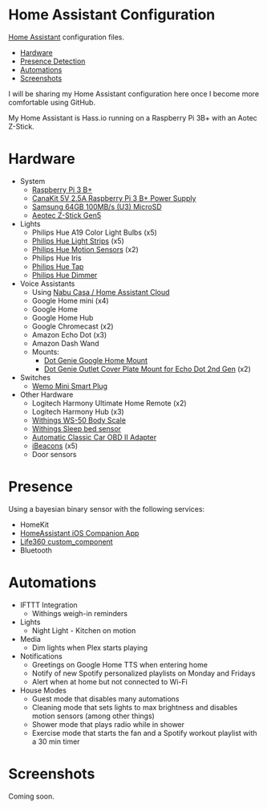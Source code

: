 # Home Assistant Configuration
[Home Assistant](http://homeassistant.io) configuration files.

* [Hardware](#hardware)
* [Presence Detection](#presence)
* [Automations](#automations)
* [Screenshots](#screenshots)

I will be sharing my Home Assistant configuration here once I become more comfortable using GitHub.

My Home Assistant is Hass.io running on a Raspberry Pi 3B+ with an Aotec Z-Stick.

# Hardware
* System
  * [Raspberry Pi 3 B+](https://www.amazon.com/dp/B07BDR5PDW/)
  * [CanaKit 5V 2.5A Raspberry Pi 3 B+ Power Supply](https://www.amazon.com/CanaKit-Raspberry-Supply-Adapter-Listed/dp/B00MARDJZ4/)
  * [Samsung 64GB 100MB/s (U3) MicroSD](https://www.amazon.com/gp/product/B06XX29S9Q/)
  * [Aeotec Z-Stick Gen5](https://www.amazon.com/Aeotec-Z-Stick-Z-Wave-create-gateway/dp/B00X0AWA6E/)
* Lights
  * Philips Hue A19 Color Light Bulbs (x5)
  * [Philips Hue Light Strips](https://www.amazon.com/gp/product/B0167H33DU/) (x5)
  * [Philips Hue Motion Sensors](https://www.amazon.com/dp/B076MGK22M/) (x2)
  * Philips Hue Iris
  * [Philips Hue Tap](https://www.amazon.com/Philips-Hue-Batteries-Installation-Free-Exclusively/dp/B079P5H2WG/)
  * [Philips Hue Dimmer](https://www.amazon.com/Philips-Dimmer-Switch-Installation-Free-Exclusively/dp/B076MGKTGS/)
* Voice Assistants
  * Using [Nabu Casa / Home Assistant Cloud](https://www.nabucasa.com/)
  * Google Home mini (x4)
  * Google Home
  * Google Home Hub
  * Google Chromecast (x2)
  * Amazon Echo Dot (x3)
  * Amazon Dash Wand
  * Mounts:
    * [Dot Genie Google Home Mount](https://www.amazon.com/gp/product/B078JNBMDG/)
    * [Dot Genie Outlet Cover Plate Mount for Echo Dot 2nd Gen](https://www.amazon.com/gp/product/B0785FY482/) (x2)
* Switches
  * [Wemo Mini Smart Plug](https://www.amazon.com/gp/product/B01NBI0A6R/)
* Other Hardware
  * Logitech Harmony Ultimate Home Remote (x2)
  * Logitech Harmony Hub (x3)
  * [Withings WS-50 Body Scale](https://www.amazon.com/gp/product/B00BKRQ4E8/)
  * [Withings Sleep bed sensor](https://www.amazon.com/Withings-Nokia-Sleep-Temperature-Compatible/dp/B078Z1B34S)
  * [Automatic Classic Car OBD II Adapter](https://www.amazon.com/Automatic-Connected-Realtime-Diagnostics-Detection/dp/B01JRBQ9PC/)
  * [iBeacons](https://www.amazon.com/gp/product/B019G0VVZC/) (x5)
  * Door sensors

# Presence
Using a bayesian binary sensor with the following services:
* HomeKit
* [HomeAssistant iOS Companion App](https://itunes.apple.com/us/app/home-assistant-companion/id1099568401)
* [Life360 custom_component](https://community.home-assistant.io/t/life360-device-tracker-platform/52406)
* Bluetooth

# Automations
* IFTTT Integration
  * Withings weigh-in reminders
* Lights
  * Night Light - Kitchen on motion
* Media
  * Dim lights when Plex starts playing
* Notifications
  * Greetings on Google Home TTS when entering home
  * Notify of new Spotify personalized playlists on Monday and Fridays
  * Alert when at home but not connected to Wi-Fi
* House Modes
  * Guest mode that disables many automations
  * Cleaning mode that sets lights to max brightness and disables motion sensors (among other things)
  * Shower mode that plays radio while in shower
  * Exercise mode that starts the fan and a Spotify workout playlist with a 30 min timer

# Screenshots
Coming soon.
